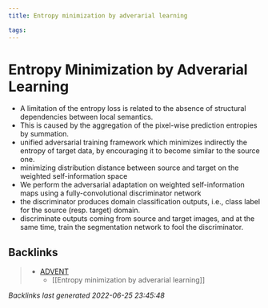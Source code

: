 ```yaml
---
title: Entropy minimization by adverarial learning

tags: 
---
```


# Entropy Minimization by Adverarial Learning
- A limitation of the entropy loss is related to the absence of structural dependencies between local semantics.
- This is caused by the aggregation of the pixel-wise prediction entropies by summation.
- unified adversarial training framework which minimizes indirectly the entropy of target data, by encouraging it to become similar to the source one.
- minimizing distribution distance between source and target on the weighted self-information space
- We perform the adversarial adaptation on weighted self-information maps using a fully-convolutional discriminator network
- the discriminator produces domain classification outputs, i.e., class label for the source (resp. target) domain.
- discriminate outputs coming from source and target images, and at the same time, train the segmentation network to fool the discriminator.


## Backlinks

> - [ADVENT](ADVENT.md)
>   - [[Entropy minimization by adverarial learning]]

_Backlinks last generated 2022-06-25 23:45:48_
